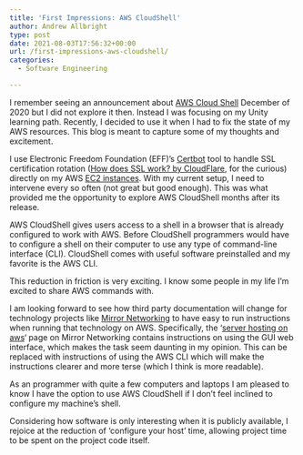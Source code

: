 ```yaml
---
title: 'First Impressions: AWS CloudShell'
author: Andrew Allbright
type: post
date: 2021-08-03T17:56:32+00:00
url: /first-impressions-aws-cloudshell/
categories:
  - Software Engineering

---
```

I remember seeing an announcement about [AWS Cloud Shell][1] December of 2020 but I did not explore it then. Instead I was focusing on my Unity learning path. Recently, I decided to use it when I had to fix the state of my AWS resources. This blog is meant to capture some of my thoughts and excitement.

I use Electronic Freedom Foundation (EFF)&#8217;s [Certbot][2] tool to handle SSL certification rotation ([How does SSL work? by CloudFlare][3], for the curious) directly on my AWS [EC2 instances][4]. With my current setup, I need to intervene every so often (not great but good enough). This was what provided me the opportunity to explore AWS CloudShell months after its release.

AWS CloudShell gives users access to a shell in a browser that is already configured to work with AWS. Before CloudShell programmers would have to configure a shell on their computer to use any type of command-line interface (CLI). CloudShell comes with useful software preinstalled and my favorite is the AWS CLI.

This reduction in friction is very exciting. I know some people in my life I&#8217;m excited to share AWS commands with.

I am looking forward to see how third party documentation will change for technology projects like [Mirror Networking][5] to have easy to run instructions when running that technology on AWS. Specifically, the &#8216;[server hosting on aws][6]&#8216; page on Mirror Networking contains instructions on using the GUI web interface, which makes the task seem daunting in my opinion. This can be replaced with instructions of using the AWS CLI which will make the instructions clearer and more terse (which I think is more readable).

As an programmer with quite a few computers and laptops I am pleased to know I have the option to use AWS CloudShell if I don&#8217;t feel inclined to configure my machine&#8217;s shell.

Considering how software is only interesting when it is publicly available, I rejoice at the reduction of &#8216;configure your host&#8217; time, allowing project time to be spent on the project code itself.

 [1]: https://aws.amazon.com/cloudshell/
 [2]: https://certbot.eff.org/
 [3]: https://www.cloudflare.com/learning/ssl/how-does-ssl-work/
 [4]: https://aws.amazon.com/ec2
 [5]: https://mirror-networking.com/
 [6]: https://mirror-networking.gitbook.io/docs/guides/server-hosting/aws